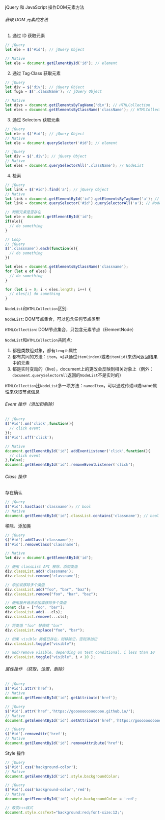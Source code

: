 jQuery 和 JavaScript 操作DOM元素方法



###### 获取 DOM 元素的方法

1. 通过 ID 获取元素

```javascript
// jQuery
let ele = $('#id'); // jQuery Object
```

```javascript
// Native
let ele = document.getElementById('id'); // element
```

2. 通过 Tag·Class 获取元素

```javascript
// jQuery
let div = $('div'); // jQuery Object
let fuga = $('.className'); // jQuery Object
```

```javascript
// Native
let divs = document.getElementsByTagName('div'); // HTMLCollection
let eles = document.getElementsByClassName('className'); // HTMLCollection
```

3. 通过 Selectors 获取元素

```javascript
// jQuery
let ele = $('#id'); // jQuery Object
// Native
let ele = document.querySelector('#id'); // element
```

```javascript
// jQuery
let div = $('.div'); // jQuery Object
// Native
let eles = document.querySelectorAll('.className'); // NodeList
```

4. 检索

```javascript
// jQuery
let link = $('#id').find('a'); // jQuery Object
// Native
let link = document.getElementById('id').getElementsByTagName('a'); // HTMLCollection
let link = document.querySelector('#id').querySelectorAll('a'); // NodeList

// 判断元素是否存在
let ele = document.getElementById('id');
if(ele){
  // do something
}

// Loop
// jQuery
$('.classname').each(function(e){
  // do something
})

let eles = document.getElementsByClassName('classname');
for (let e of eles) {
  // do something
}

for (let i = 0; i < eles.length; i++) {
  // eles[i] do something
}
```

`NodeList`和`HTMLCollection`区别:

 `NodeList`: DOM节点集合，可以包含任何节点类型

 `HTMLCollection`: DOM节点集合，只包含元素节点（ElementNode）



`NodeList`和`HTMLCollection`共同点:

1. 都是类数组对象，都有`length`属性
2. 都有共同的方法：`item`，可以通过`item(index)`或者`item(id)`来访问返回结果中的元素
3. 都是实时变动的（live），document上的更改会反映到相关对象上（例外：`document.querySelectorAll`返回的`NodeList`不是实时的）



`HTMLCollection`比`NodeList`多一项方法：`namedItem`，可以通过传递id或name属性来获取节点信息



 

 

###### Event 操作（添加和删除）

```javascript
// jQuery 
$('#id').on('click',function(){
  // click event
});
$('#id').off('click');

// Native 
document.getElementById('id').addEventListener('click',function(){
  // click event
},false);
document.getElementById('id').removeEventListener('click');
```



 

 

###### Class 操作

存在确认

```javascript
// jQuery
$('#id').hasClass('classname'); // bool
// Native
document.getElementById('id').classList.contains('classname'); // bool
```

移除、添加类

```javascript
// jQuery
$('#id').addClass('classname');
$('#id').removeClass('classname');

// Native 
let div = document.getElementById('id');

// 使用 classList API 移除、添加类值
div.classList.add('classname');
div.classList.remove('classname');

// 添加或移除多个类值
div.classList.add("foo", "bar", "baz");
div.classList.remove("foo", "bar", "baz");

// 使用展开语法添加或移除多个类值
const cls = ["foo", "bar"];
div.classList.add(...cls); 
div.classList.remove(...cls);

// 将类值 "foo" 替换成 "bar"
div.classList.replace("foo", "bar");

// 如果 visible 类值已存在，则移除它，否则添加它
div.classList.toggle("visible");

// add/remove visible, depending on test conditional, i less than 10
div.classList.toggle("visible", i < 10 );


```



 

 

###### 属性操作 （获取，设置，删除）

```javascript
// jQuery
$('#id').attr('href');
// Native
document.getElementById('id').getAttribute('href');

// jQuery
$('#id').attr('href','https://goooooooooooooo.github.io/');
// Native
document.getElementById('id').setAttribute('href','https://goooooooooooooo.github.io/');

// jQuery
$('#id').removeAttr('href');
// Native
document.getElementById('id').removeAttribute('href');
```

Style 操作

```javascript
// jQuery
$('#id').css('background-color');
// Native
document.getElementById('id').style.backgroundColor;

// jQuery
$('#id').css('background-color','red');
// Native
document.getElementById('id').style.backgroundColor = 'red';

// 改变css样式
document.style.cssText="background:red;font-size:12;";
```












